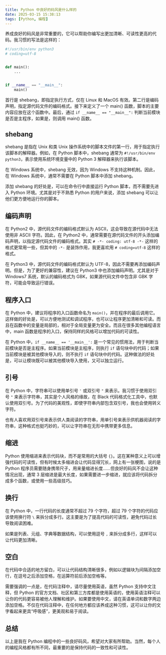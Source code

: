 ```yaml
---
title: Python 中良好的码风是什么样的
date: 2025-03-15 15:38:13
tags: [Python, 编程]
---
```


养成良好的码风是非常重要的，它可以帮助你编写出更加清晰、可读性更高的代码。我习惯的写法是这样的：

```python
#!/usr/bin/env python3
# coding=utf-8


def main():
    ...


if __name__ == "__main__":
    main()
```

首行是 shebang，即指定执行方式，仅在 Linux 和 MacOS 有效。第二行是编码声明，指定源代码文件的编码格式。接下来定义了一个 main() 函数，脚本的主要内容应放在这个函数中。最后，通过 `if __name__ == "__main__":` 判断当前模块是否是主程序，如果是，则调用 main() 函数。

## shebang

shebang 是指在 Unix 和类 Unix 操作系统中的脚本文件的第一行，用于指定执行该脚本的解释器。例如，在 Python 脚本中，shebang 通常为 `#!/usr/bin/env python3`，表示使用系统环境变量中的 Python 3 解释器来执行该脚本。

在 Windows 系统中，shebang 无效，因为 Windows 不支持这种机制。因此，在 Windows 系统中，通常不需要在 Python 脚本中添加 shebang。

添加 shebang 的好处是，可以在命令行中直接运行 Python 脚本，而不需要先进入 Python 环境。尤其是对于不熟悉 Python 的用户来说，添加 shebang 可以让他们更方便地运行你的脚本。

## 编码声明

在 Python2 中，源代码文件的编码格式默认为 ASCII，这会导致在源代码中无法使用非 ASCII 字符。因此，在 Python2 中，通常需要在源代码文件的开头添加编码声明，以指定源代码文件的编码格式。其实 `# -*- coding: utf-8 -*-` 这样的格式更常用一些，但其中的 `-*-` 是装饰作用，我更喜欢用 `# coding=utf-8` 这样的格式。

在 Python3 中，源代码文件的编码格式默认为 UTF-8，因此不需要再添加编码声明。但是，为了更好的兼容性，建议在 Python3 中也添加编码声明。尤其是对于 Windows7 系统，默认的编码格式为 GBK，如果源代码文件中包含非 GBK 字符，可能会导致运行错误。

## 程序入口

在 Python 中，建议将程序的入口函数命名为 `main()`，并在程序的最后调用它。这样做的好处是，可以方便地测试和调试程序，也可以让程序更加清晰和可读。而且在函数中的变量是局部的，相对于全局变量更为安全。而且在很多其他编程语言中，main 函数是程序的入口，保持同样的风格可以增加代码的可读性。

在 Python 中，`if __name__ == '__main__':` 是一个常见的惯用法，用于判断当前模块是否是主程序。如果当前模块是主程序，则执行 `if` 语句块中的代码；如果当前模块是被其他模块导入的，则不执行 `if` 语句块中的代码。这种做法的好处是，可以让模块既可以被其他模块导入使用，又可以独立运行。

## 引号

在 Python 中，字符串可以使用单引号 `'` 或双引号 `"` 来表示。我习惯于使用双引号 `"` 来表示字符串，其实是个人风格的缘故，在 Black 代码格式化工具中，也默认使用双引号。为了代码的美观性，即使字符串内部包含双引号，我也会使用转义字符。

也有人喜欢用双引号来表示供人类阅读的字符串，用单引号来表示供机器阅读的字符串，这种格式也挺巧妙的，可以让字符串在无形中携带更多信息。

## 缩进

Python 使用缩进来表示代码块，而不是常用的大括号 `{}`。这在某种意义上可以增强代码的可读性，但有时候太多缩进会让代码显得冗长，网上有一张梗图，说的是 Python 程序员需要随身携带尺子，用来量缩进长度……但良好的码风不会让这种情况出现，通常 3 层缩进是最大长度，如果需要进一步缩进，就应该将代码拆分成多个函数，或使用一些高级技巧。

## 换行

在 Python 中，一行代码的长度通常不超过 79 个字符，超过 79 个字符的代码应该使用换行符 `\` 来拆分成多行。这主要是为了提高代码的可读性，避免代码过长导致阅读困难。

如果是列表、元组、字典等数据结构，可以使用逗号 `,` 来拆分成多行，这样可以让代码更加清晰。

## 空白

在代码中合适的地方留白，可以让代码结构清晰很多，例如以逻辑块为间隔添加空行，在逗号之后添加空格，在运算符前后添加空格等。

需要强调的一点是，在代码注释中，请尽量使用英语，虽然 Python 支持中文注释，但 Python 的官方文档、社区和第三方库都是使用英语的，使用英语注释可以让你的代码更容易被他人理解和维护。如果要使用中文，请在英语单词和数字两边添加空格。不仅在代码注释中，在任何地方都应该养成这种习惯，这可以让你的文字看起来更具“呼吸感”，更美观和易于阅读。

## 总结

以上是我在 Python 编程中的一些良好码风，希望对大家有所帮助。当然，每个人的编程风格都有所不同，最重要的是保持代码的一致性和可读性。
